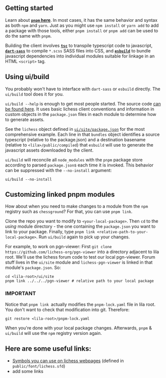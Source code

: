 ## Getting started

Learn about [**`pnpm` here**](https://github.com/pnpm/pnpm#readme).  In most cases, it has the same behavior and syntax as both `npm` and `yarn`.  Just as you might use `npm install` or `yarn add` to add a package with those tools, either `pnpm install` or `pnpm add` can be used to do the same with `pnpm`.

Building the client involves [**`tsc`**](https://www.typescriptlang.org/docs/handbook/compiler-options.html) to transpile typescript code to javascript, [**`dart-sass`**](https://sass-lang.com/dart-sass) to compile `*.scss` SASS files into CSS, and [**`esbuild`**](https://esbuild.github.io/) to bundle javascript dependencies into individual modules suitable for linkage in an HTML `<script>` tag.

## Using ui/build

You probably won't have to interface with `dart-sass` or `esbuild` directly.  The `ui/build` tool does it for you.

`ui/build --help` is enough to get most people started. The source code [can be found here](https://github.com/lichess-org/lila/tree/master/ui/%40build).  It uses basic lichess client conventions and information in custom objects in the `package.json` files in each module to determine how to generate assets.

See the `lichess` object defined in [`ui/site/package.json`](https://github.com/lichess-org/lila/blob/master/ui/site/package.json) for the most comprehensive example.  Each line in that `bundles` object identifies a source typescript (relative to the package.json) and a destination basename (relative to `<lila>/public/compiled`) that `esbuild` will use to generate the javascript assets downloaded by the client.

`ui/build` will reconcile all `node_modules` with the `pnpm` package store according to parsed `package.json`s each time it is invoked.  This behavior can be suppressed with the `--no-install` argument:

`ui/build --no-install`

## Customizing linked pnpm modules

How about when you need to make changes to a module from the `npm` registry such as `chessground`?  For that, you can use `pnpm link`.

Clone the repo you want to modify to `<your-local-package>`.  Then `cd` to the _using_ module directory - the one containing the `package.json` you want to link to your package.  Finally, type `pnpm link <relative-path-to-your-local-package>`.  Run `ui/build` again to pick up your changes.

For example, to work on pgn-viewer:  First `git clone https://github.com/lichess-org/pgn-viewer` into a directory adjacent to lila root.  We'll use the lichess forum code to test our local pgn-viewer.  Forum stuff lives in the `ui/site` module and `lichess-pgn-viewer` is linked in that module's `package.json`.  So:

```
cd <lila-root>/ui/site
pnpm link ../../../pgn-viewer # relative path to your local package
```
### IMPORTANT

Notice that `pnpm link `actually modifies the `pnpm-lock.yaml` file in lila root.  You don't want to check that modification into git.  Therefore:

`git restore <lila-root>/pnpm-lock.yaml`

When you're done with your local package changes.  Afterwards, `pnpm` & `ui/build` will use the `npm` registry version again.

## Here are some useful links:

* [Symbols you can use on lichess webpages](https://lichess.org/assets/oops/font.html) (defined in `public/font/lichess.sfd`)
* add some links

